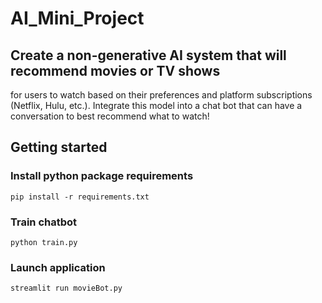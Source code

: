 # AI_Mini_Project

##  Create a non-generative AI system that will recommend movies or TV shows
for users to watch based on their preferences and platform subscriptions (Netflix, Hulu,
etc.). Integrate this model into a chat bot that can have a conversation to best recommend
what to watch!

## Getting started

### Install python package requirements
    pip install -r requirements.txt

### Train chatbot
    python train.py

### Launch application
    streamlit run movieBot.py